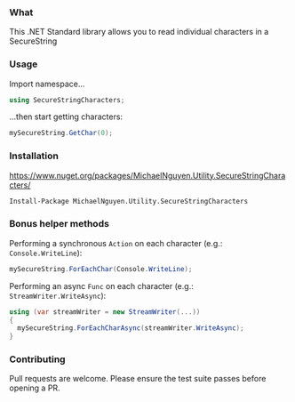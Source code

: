 ### What
This .NET Standard library allows you to read individual characters in a SecureString

### Usage
Import namespace...
```c#
using SecureStringCharacters;
```

...then start getting characters:
```c#
mySecureString.GetChar(0);
```

### Installation
https://www.nuget.org/packages/MichaelNguyen.Utility.SecureStringCharacters/
```bash
Install-Package MichaelNguyen.Utility.SecureStringCharacters
```

### Bonus helper methods
Performing a synchronous `Action` on each character (e.g.: `Console.WriteLine`):
```c#
mySecureString.ForEachChar(Console.WriteLine);
```

Performing an async `Func` on each character (e.g.: `StreamWriter.WriteAsync`):
```c#
using (var streamWriter = new StreamWriter(...))
{
  mySecureString.ForEachCharAsync(streamWriter.WriteAsync);
}
```

### Contributing
Pull requests are welcome. Please ensure the test suite passes before opening a PR.
